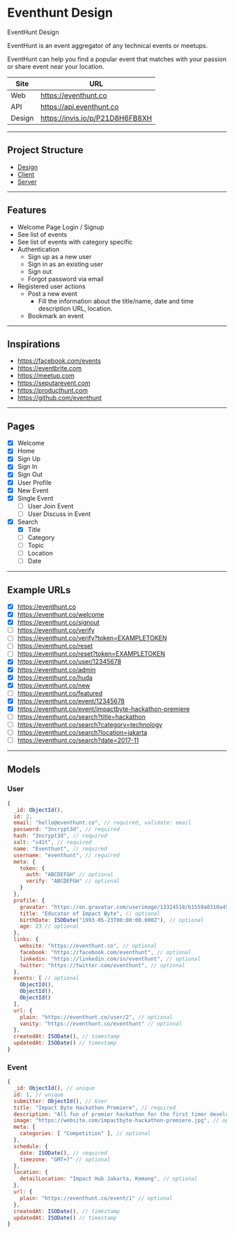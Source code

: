 # Eventhunt Design 

EventHunt Design

EventHunt is an event aggregator of any technical events or meetups.

EventHunt can help you find a popular event that matches with your passion or share event near your location. 

Site   | URL
-------|----
Web    | https://eventhunt.co
API    | https://api.eventhunt.co
Design | https://invis.io/p/P21D8H6FB8XH

--------------------------------------------------------------------------------

## Project Structure

- [Design](.README.md)
- [Client](./client/README.md)
- [Server](./server/README.md)

--------------------------------------------------------------------------------

## Features

- Welcome Page Login / Signup
- See list of events
- See list of events with category specific
- Authentication
  - Sign up as a new user 
  - Sign in as an existing user
  - Sign out
  - Forgot password via email
- Registered user actions
  - Post a new event
    - Fill the information about the title/name, date and time description URL, location.
  - Bookmark an event

--------------------------------------------------------------------------------

## Inspirations

- https://facebook.com/events
- https://eventbrite.com
- https://meetup.com
- https://seputarevent.com
- https://producthunt.com
- https://github.com/eventhunt

--------------------------------------------------------------------------------

## Pages

- [x] Welcome
- [x] Home
- [x] Sign Up
- [x] Sign In
- [x] Sign Out
- [x] User Profile
- [x] New Event
- [x] Single Event
  - [ ] User Join Event
  - [ ] User Discuss in Event
- [x] Search
  - [x] Title
  - [ ] Category
  - [ ] Topic
  - [ ] Location
  - [ ] Date

--------------------------------------------------------------------------------

## Example URLs

- [x] https://eventhunt.co
- [x] https://eventhunt.co/welcome
- [x] https://eventhunt.co/signout
- [ ] https://eventhunt.co/verify
- [ ] https://eventhunt.co/verify?token=EXAMPLETOKEN
- [ ] https://eventhunt.co/reset
- [ ] https://eventhunt.co/reset?token=EXAMPLETOKEN
- [x] https://eventhunt.co/user/12345678
- [x] https://eventhunt.co/admin
- [x] https://eventhunt.co/huda
- [x] https://eventhunt.co/new
- [ ] https://eventhunt.co/featured
- [x] https://eventhunt.co/event/12345678
- [x] https://eventhunt.co/event/impactbyte-hackathon-premiere
- [ ] https://eventhunt.co/search?title=hackathon
- [ ] https://eventhunt.co/search?category=technology
- [ ] https://eventhunt.co/search?location=jakarta
- [ ] https://eventhunt.co/search?date=2017-11

--------------------------------------------------------------------------------
## Models

### User

```js
{
  _id: ObjectId(),
  id: 2,
  email: "hello@eventhunt.co", // required, validate: email
  password: "3ncrypt3d", // required
  hash: "3ncrypt3d", // required
  salt: "s41t", // required
  name: "Eventhunt", // required
  username: "eventhunt", // required
  meta: {
    token: {
      auth: "ABCDEFGH" // optional
      verify: "ABCDEFGH" // optional
    }
  },
  profile: {
    gravatar: "https://en.gravatar.com/userimage/13324518/b1559a0310a452e00c09eeb24465d0a3?size=200", // optional
    title: "Educator of Impact Byte", // optional
    birthDate: ISODate("1993-05-23T00:00:00.000Z"), // optional
    age: 23 // optional
  },
  links: {
    website: "https://eventhunt.co", // optional
    facebook: "https://facebook.com/eventhunt", // optional
    linkedin: "https://linkedin.com/in/eventhunt", // optional
    twitter: "https://twitter.com/eventhunt", // optional
  },
  events: [ // optional
    ObjectId(),
    ObjectId(),
    ObjectId()
  ],
  url: {
    plain: "https://eventhunt.co/user/2", // optional
    vanity: "https://eventhunt.co/eventhunt" // optional
  },
  createdAt: ISODate(), // timestamp
  updatedAt: ISODate() // timestamp
}
```

### Event

```js
{
  _id: ObjectId(), // unique
  id: 1, // unique
  submitter: ObjectId(), // User
  title: "Impact Byte Hackathon Premiere", // required
  description: "All fun of premier hackathon for the first timer developers.", // optional
  image: "https://website.com/impactbyte-hackathon-premiere.jpg", // optional
  meta: {
    categories: [ "Competition" ], // optional
  },
  schedule: {
    date: ISODate(), // required
    timezone: "GMT+7" // optional
  },
  location: {
    detailLocation: "Impact Hub Jakarta, Kemang", // optional
  },
  url: {
    plain: "https://eventhunt.co/event/1" // optional
  },
  createdAt: ISODate(), // timestamp
  updatedAt: ISODate() // timestamp
}
```


